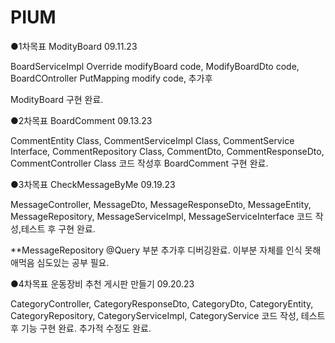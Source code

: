 # PIUM
●1차목표 ModityBoard 09.11.23

BoardServiceImpl Override modifyBoard code,
ModifyBoardDto code,
BoardCOntroller PutMapping modify code,
추가후

ModityBoard 구현 완료.

●2차목표 BoardComment 09.13.23

CommentEntity Class,
CommentServiceImpl Class,
CommentService Interface,
CommentRepository Class,
CommentDto,
CommentResponseDto,
CommentController Class
코드 작성후
BoardComment 구현 완료.

●3차목표 CheckMessageByMe 09.19.23

MessageController, MessageDto, MessageResponseDto, MessageEntity, MessageRepository, MessageServiceImpl, MessageServiceInterface 코드 작성,테스트 후 구현 완료.

**MessageRepository @Query 부분 추가후 디버깅완료. 이부분 자체를 인식 못해 애먹음 심도있는 공부 필요.


●4차목표 운동장비 추천 게시판 만들기 09.20.23

CategoryController,
CategoryResponseDto,
CategoryDto,
CategoryEntity,
CategoryRepository,
CategoryServiceImpl,
CategoryService
코드 작성, 테스트 후 기능 구현 완료.
추가적 수정도 완료.
